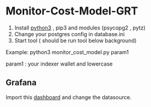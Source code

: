 # Monitor-Cost-Model-GRT
1. Install [python3](https://www.python.org/download/releases/3.0/) , pip3 and modules (psycopg2 , pytz)
2. Change your postgres config in database.ini
3. Start tool ( should be run tool below background)

Example: python3 monitor_cost_model.py param1

param1 : your indexer wallet and lowercase 

## Grafana

Import this [dashboard](https://gist.github.com/suntzu93/1197772fd10cec7852175b6528ff65f5) and change the datasource.
